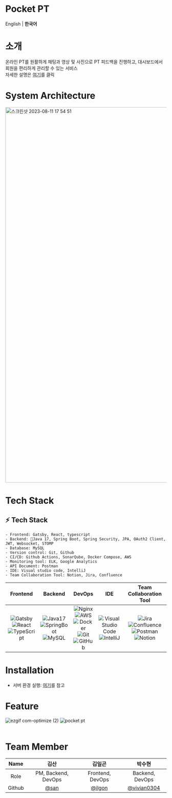 # Pocket PT
English | **한국어**

# 소개

온라인 PT를 원활하게 
채팅과 영상 및 사진으로 PT 피드백을 진행하고, 대시보드에서 회원을 편리하게 관리할 수 있는 서비스<br>
자세한 설명은 <a href="https://github.com/Pocket-PT/.github/blob/main/profile/POCKET%20PT_compressed.pdf">여기</a>를 클릭


# System Architecture
<img width="1168" alt="스크린샷 2023-08-11 17 54 51" src="https://github.com/Pocket-PT/.github/assets/59956020/9317fcf2-53ad-4735-8e56-56fc49c77c56">



# Tech Stack
## **:zap: Tech Stack**
```
- Frontend: Gatsby, React, typescript
- Backend: Java 17, Spring Boot, Spring Security, JPA, OAuth2 Client, JWT, Websocket, STOMP
- Database: MySQL
- Version control: Git, Github
- CI/CD: Github Actions, SonarQube, Docker Compose, AWS
- Monitoring tool: ELK, Google Analytics
- API Document: Postman
- IDE: Visual studio code, IntelliJ
- Team Collaboration Tool: Notion, Jira, Confluence
```
|Frontend|Backend|DevOps|IDE|Team Collaboration Tool|
|:------:|:------:|:----:|:---:|:---:|
|![Gatsby](https://img.shields.io/badge/gatsby-663399?style=for-the-badge&logo=gatsby&logoColor=black)<br>![React](https://img.shields.io/badge/react-%2320232a.svg?style=for-the-badge&logo=react&logoColor=%2361DAFB)<br>![TypeScript](https://img.shields.io/badge/typescript-3178C6?style=for-the-badge&logo=typescript&logoColor=black)|![Java17](https://img.shields.io/badge/java-orange.svg?style=for-the-badge&logo=java&logoColor=white)<br>![SpringBoot](https://img.shields.io/badge/SpringBoot-6DB33F.svg?style=for-the-badge&logo=SpringBoot&logoColor=white)<br>![MySQL](https://img.shields.io/badge/MySQL-4479A1.svg?style=for-the-badge&logo=MySQL&logoColor=white)<br>|![Nginx](https://img.shields.io/badge/nginx-%23009639.svg?style=for-the-badge&logo=nginx&logoColor=white)<br>![AWS](https://img.shields.io/badge/AWS-%23FF9900.svg?style=for-the-badge&logo=amazon-aws&logoColor=white)<br>![Docker](https://img.shields.io/badge/docker-%230db7ed.svg?style=for-the-badge&logo=docker&logoColor=white)<br>![Git](https://img.shields.io/badge/git-%23F05033.svg?style=for-the-badge&logo=git&logoColor=white)<br>![GitHub](https://img.shields.io/badge/github-%23121011.svg?style=for-the-badge&logo=github&logoColor=white)<br>|![Visual Studio Code](https://img.shields.io/badge/VisualStudioCode-0078d7.svg?style=for-the-badge&logo=visual-studio-code&logoColor=white)<br>![IntelliJ](https://img.shields.io/badge/IntelliJ-000000.svg?style=for-the-badge&logo=intellij-idea&logoColor=white)<br>|![Jira](https://img.shields.io/badge/Jira-0052CC.svg?style=for-the-badge&logo=jira&logoColor=white)<br>![Confluence](https://img.shields.io/badge/Confluence-172B4D.svg?style=for-the-badge&logo=confluence&logoColor=white)<br>![Postman](https://img.shields.io/badge/Postman-FF6C37?style=for-the-badge&logo=Postman&logoColor=white)<br>![Notion](https://img.shields.io/badge/Notion-%23000000.svg?style=for-the-badge&logo=notion&logoColor=white)

# Installation
- 서버 환경 실행: <a href="https://github.com/Pocket-PT/backend-repo">여기</a>를 참고


# Feature
![ezgif com-optimize (2)](https://github.com/Pocket-PT/.github/assets/59956020/14e2b733-c260-402c-9659-710f13d3ad5b)
![pocket pt](https://github.com/Pocket-PT/.github/assets/59956020/ea831869-3886-4e60-8a6d-129f957eb22d)
<br><br>

# Team Member

|Name|김산|김일곤|박수현|
|:---:|:---:|:---:|:---:|
| Role    |   PM, Backend, DevOps   |    Frontend, DevOps     | Backend, DevOps |
| Github  | [@san](https://github.com/kimtks456) | [@ilgon](https://github.com/ilgon0110) | [@vivian0304](https://github.com/vivian0304) |
